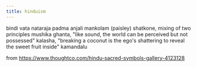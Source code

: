 ```yaml
---
title: hinduism
---
```


bindi
vata
nataraja
padma
anjali
mankolam (paisley)
shatkone, mixing of two principles
mushika
ghanta, "like sound, the world can be perceived but not possessed"
kalasha, "breaking a coconut is the ego's shattering to reveal the sweet fruit inside"
kamandalu

from https://www.thoughtco.com/hindu-sacred-symbols-gallery-4123128

